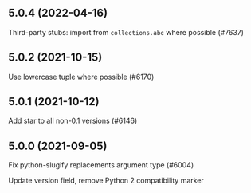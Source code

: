 ## 5.0.4 (2022-04-16)

Third-party stubs: import from `collections.abc` where possible (#7637)

## 5.0.2 (2021-10-15)

Use lowercase tuple where possible (#6170)

## 5.0.1 (2021-10-12)

Add star to all non-0.1 versions (#6146)

## 5.0.0 (2021-09-05)

Fix python-slugify replacements argument type (#6004)

Update version field, remove Python 2 compatibility marker


